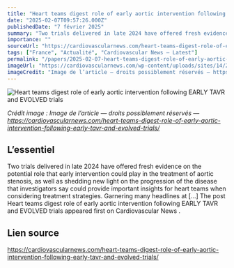 ```yaml
---
title: "Heart teams digest role of early aortic intervention following EARLY TAVR and EVOLVED trials"
date: "2025-02-07T09:57:26.000Z"
publishedDate: "7 février 2025"
summary: "Two trials delivered in late 2024 have offered fresh evidence on the potential role that early intervention could play in the treatment of aortic stenosis, as well as shedding new light on the progression of the disease that investigators say could provide important insights for heart teams when considering treatment strategies. Garnering many headlines at [&#8230;] The post Heart teams digest role of early aortic intervention following EARLY TAVR and EVOLVED trials appeared first on Cardiovascular News ."
importance: ""
sourceUrl: "https://cardiovascularnews.com/heart-teams-digest-role-of-early-aortic-intervention-following-early-tavr-and-evolved-trials/"
tags: ["France", "Actualité", "Cardiovascular News — Latest"]
permalink: "/papers/2025-02-07-heart-teams-digest-role-of-early-aortic-intervention-following-early-tavr-and-evolved-trials"
imageUrl: "https://cardiovascularnews.com/wp-content/uploads/sites/14/2025/02/Primary-image-scaled.jpeg"
imageCredit: "Image de l’article — droits possiblement réservés — https://cardiovascularnews.com/heart-teams-digest-role-of-early-aortic-intervention-following-early-tavr-and-evolved-trials/"
---
```


![Heart teams digest role of early aortic intervention following EARLY TAVR and EVOLVED trials](https://cardiovascularnews.com/wp-content/uploads/sites/14/2025/02/Primary-image-scaled.jpeg)

*Crédit image : Image de l’article — droits possiblement réservés — https://cardiovascularnews.com/heart-teams-digest-role-of-early-aortic-intervention-following-early-tavr-and-evolved-trials/*

## L’essentiel

Two trials delivered in late 2024 have offered fresh evidence on the potential role that early intervention could play in the treatment of aortic stenosis, as well as shedding new light on the progression of the disease that investigators say could provide important insights for heart teams when considering treatment strategies. Garnering many headlines at [&#8230;] The post Heart teams digest role of early aortic intervention following EARLY TAVR and EVOLVED trials appeared first on Cardiovascular News .

## Lien source

https://cardiovascularnews.com/heart-teams-digest-role-of-early-aortic-intervention-following-early-tavr-and-evolved-trials/
